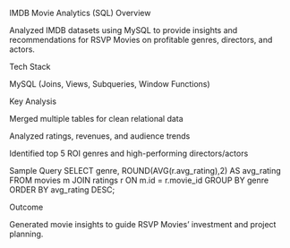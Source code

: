 IMDB Movie Analytics (SQL)
Overview

Analyzed IMDB datasets using MySQL to provide insights and recommendations for RSVP Movies on profitable genres, directors, and actors.

Tech Stack

MySQL (Joins, Views, Subqueries, Window Functions)

Key Analysis

Merged multiple tables for clean relational data

Analyzed ratings, revenues, and audience trends

Identified top 5 ROI genres and high-performing directors/actors

Sample Query
SELECT genre, ROUND(AVG(r.avg_rating),2) AS avg_rating
FROM movies m
JOIN ratings r ON m.id = r.movie_id
GROUP BY genre
ORDER BY avg_rating DESC;

Outcome

Generated movie insights to guide RSVP Movies’ investment and project planning.
